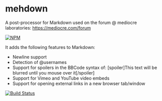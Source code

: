 mehdown
=======

A post-processor for Markdown used on the forum @ mediocre laboratories: https://mediocre.com/forum

[![NPM](https://nodei.co/npm/mehdown.png)](https://nodei.co/npm/mehdown/)

It adds the following features to Markdown:
- Newline support
- Detection of @usernames
- Support for spoilers in the BBCode syntax of: [spoiler]This text will be blurred until you mouse over it[/spoiler]
- Support for Vimeo and YouTube video embeds
- Support for opening external links in a new browser tab/window

[![Build Status](https://travis-ci.org/mediocre/mehdown.png?branch=master)](https://travis-ci.org/mediocre/mehdown)

